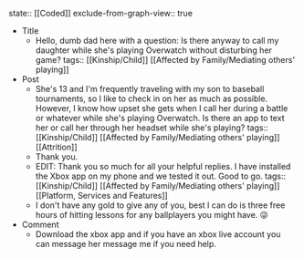 state:: [[Coded]]
exclude-from-graph-view:: true

- Title
  - Hello, dumb dad here with a question: Is there anyway to call my daughter while she's playing Overwatch without disturbing her game?
    tags:: [[Kinship/Child]] [[Affected by Family/Mediating others' playing]]
- Post
  - She's 13 and I'm frequently traveling with my son to baseball tournaments, so I like to check in on her as much as possible. However, I know how upset she gets when I call her during a battle or whatever while she's playing Overwatch. Is there an app to text her or call her through her headset while she's playing?
    tags:: [[Kinship/Child]] [[Affected by Family/Mediating others' playing]] [[Attrition]]
  - Thank you.
  - EDIT: Thank you so much for all your helpful replies. I have installed the Xbox app on my phone and we tested it out. Good to go.
    tags:: [[Kinship/Child]] [[Affected by Family/Mediating others' playing]] [[Platform, Services and Features]]
  - I don't have any gold to give any of you, best I can do is three free hours of hitting lessons for any ballplayers you might have. 😜
- Comment
  - Download the xbox app and if you have an xbox live account you can message her message me if you need help.
